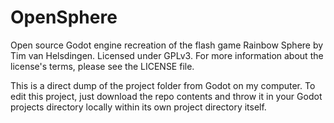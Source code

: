# OpenSphere
Open source Godot engine recreation of the flash game Rainbow Sphere by Tim van Helsdingen.  Licensed under GPLv3. For more information about the license's terms, please see the LICENSE file.

This is a direct dump of the project folder from Godot on my computer.  To edit this project, just download the repo contents and throw it in your Godot projects directory locally within its own project directory itself.
